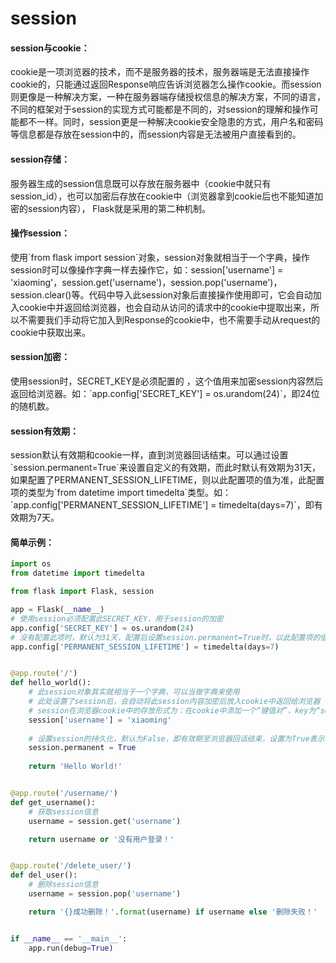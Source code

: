 # session

#### session与cookie：

cookie是一项浏览器的技术，而不是服务器的技术，服务器端是无法直接操作cookie的，只能通过返回Response响应告诉浏览器怎么操作cookie。而session则更像是一种解决方案，一种在服务器端存储授权信息的解决方案，不同的语言，不同的框架对于session的实现方式可能都是不同的，对session的理解和操作可能都不一样。同时，session更是一种解决cookie安全隐患的方式，用户名和密码等信息都是存放在session中的，而session内容是无法被用户直接看到的。



#### session存储：

服务器生成的session信息既可以存放在服务器中（cookie中就只有session\_id），也可以加密后存放在cookie中（浏览器拿到cookie后也不能知道加密的session内容）， Flask就是采用的第二种机制。



#### 操作session：

使用\`from flask import session\`对象，session对象就相当于一个字典，操作session时可以像操作字典一样去操作它，如：session\['username'\] = 'xiaoming'，session.get\('username'\)，session.pop\('username'\)，session.clear\(\)等。代码中导入此session对象后直接操作使用即可，它会自动加入cookie中并返回给浏览器，也会自动从访问的请求中的cookie中提取出来，所以不需要我们手动将它加入到Response的cookie中，也不需要手动从request的cookie中获取出来。



#### session加密：

使用session时，SECRET\_KEY是必须配置的 ，这个值用来加密session内容然后返回给浏览器。如：\`app.config\['SECRET\_KEY'\] = os.urandom\(24\)\`，即24位的随机数。



#### session有效期：

session默认有效期和cookie一样，直到浏览器回话结束。可以通过设置\`session.permanent=True\`来设置自定义的有效期，而此时默认有效期为31天，如果配置了PERMANENT\_SESSION\_LIFETIME，则以此配置项的值为准，此配置项的类型为\`from datetime import timedelta\`类型。如：\`app.config\['PERMANENT\_SESSION\_LIFETIME'\] = timedelta\(days=7\)\`，即有效期为7天。



#### 简单示例：

```py
import os
from datetime import timedelta

from flask import Flask, session

app = Flask(__name__)
# 使用session必须配置此SECRET_KEY，用于session的加密
app.config['SECRET_KEY'] = os.urandom(24)
# 没有配置此项时，默认为31天，配置后设置session.permanent=True时，以此配置项的值为准。
app.config['PERMANENT_SESSION_LIFETIME'] = timedelta(days=7)


@app.route('/')
def hello_world():
    # 此session对象其实就相当于一个字典，可以当做字典来使用
    # 此处设置了session后，会自动将此session内容加密后放入cookie中返回给浏览器
    # session在浏览器cookie中的存放形式为：在cookie中添加一个“键值对”，key为“session”，value为session内容加密后的字符串。
    session['username'] = 'xiaoming'
    
    # 设置session的持久化，默认为False，即有效期至浏览器回话结束，设置为True表示有效期为31天
    session.permanent = True
    
    return 'Hello World!'


@app.route('/username/')
def get_username():
    # 获取session信息
    username = session.get('username')

    return username or '没有用户登录！'


@app.route('/delete_user/')
def del_user():
    # 删除session信息
    username = session.pop('username')

    return '{}成功删除！'.format(username) if username else '删除失败！'


if __name__ == '__main__':
    app.run(debug=True)
```



